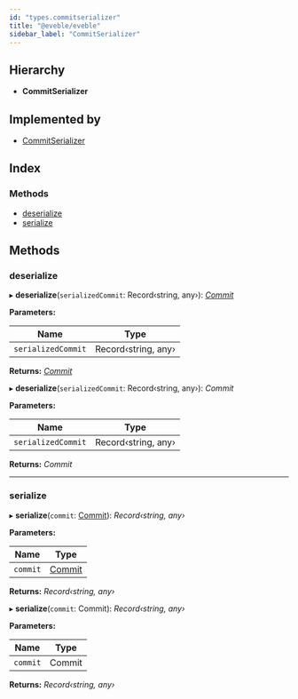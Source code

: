```yaml
---
id: "types.commitserializer"
title: "@eveble/eveble"
sidebar_label: "CommitSerializer"
---
```


## Hierarchy

* **CommitSerializer**

## Implemented by

* [CommitSerializer](../classes/commitserializer.md)

## Index

### Methods

* [deserialize](types.commitserializer.md#deserialize)
* [serialize](types.commitserializer.md#serialize)

## Methods

###  deserialize

▸ **deserialize**(`serializedCommit`: Record‹string, any›): *[Commit](types.commit.md)*

**Parameters:**

Name | Type |
------ | ------ |
`serializedCommit` | Record‹string, any› |

**Returns:** *[Commit](types.commit.md)*

▸ **deserialize**(`serializedCommit`: Record‹string, any›): *Commit*

**Parameters:**

Name | Type |
------ | ------ |
`serializedCommit` | Record‹string, any› |

**Returns:** *Commit*

___

###  serialize

▸ **serialize**(`commit`: [Commit](types.commit.md)): *Record‹string, any›*

**Parameters:**

Name | Type |
------ | ------ |
`commit` | [Commit](types.commit.md) |

**Returns:** *Record‹string, any›*

▸ **serialize**(`commit`: Commit): *Record‹string, any›*

**Parameters:**

Name | Type |
------ | ------ |
`commit` | Commit |

**Returns:** *Record‹string, any›*
